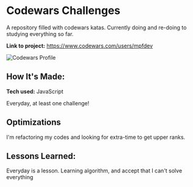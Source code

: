 # Codewars Challenges

A repository filled with codewars katas. Currently doing and re-doing to studying everything so far.

**Link to project:** https://www.codewars.com/users/mpfdev

![Codewars Profile](https://i.imgur.com/a7bh0ZH.png)

## How It's Made:

**Tech used:** JavaScript

Everyday, at least one challenge!

## Optimizations

I'm refactoring my codes and looking for extra-time to get upper ranks.

## Lessons Learned:

Everyday is a lesson. Learning algorithm, and accept that I can't solve everything
